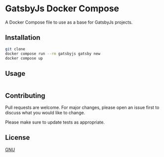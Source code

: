 # GatsbyJs Docker Compose

A Docker Compose file to use as a base for GatsbyJs projects.

## Installation



```bash
git clone
docker compose run --rm gatsbyjs gatsby new
docker compose up
```

## Usage

```bash
```

## Contributing

Pull requests are welcome. For major changes, please open an issue first
to discuss what you would like to change.

Please make sure to update tests as appropriate.

## License

[GNU](LICENSE.md)